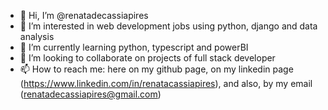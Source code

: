 - 👋 Hi, I’m @renatadecassiapires
- 👀 I’m interested in web development jobs using python, django and data analysis
- 🌱 I’m currently learning python, typescript and powerBI
- 💞️ I’m looking to collaborate on projects of full stack developer 
- 📫 How to reach me: here on my github page, on my linkedin page (https://www.linkedin.com/in/renatacassiapires), and also, by my email (renatadecassiapires@gmail.com)

<!---
renatadecassiapires/renatadecassiapires is a ✨ special ✨ repository because its `README.md` (this file) appears on your GitHub profile.
You can click the Preview link to take a look at your changes.
--->

